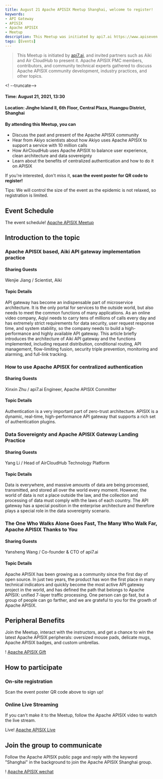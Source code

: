 ```yaml
---
title: August 21 Apache APISIX Meetup Shanghai, welcome to register!
keywords:
- API Gateway
- APISIX
- Apache APISIX
- Meetup
description: This Meetup was initiated by api7.ai https://www.apiseven.com/, and invited partners such as Aiki and Air CloudHub to present it. Apache APISIX PMC members, contributors, and community technical experts gathered to discuss Apache APISIX community development, industry practices, and other topics. 
tags: [Events]
---
```


> This Meetup is initiated by [api7.ai](https://www.apiseven.com/), and invited partners such as Aiki and Air CloudHub to present it. Apache APISIX PMC members, contributors, and community technical experts gathered to discuss Apache APISIX community development, industry practices, and other topics.

<! --truncate-->

#### Time: August 21, 2021, 13:30

#### Location: Jinghe Island II, 6th Floor, Central Plaza, Huangpu District, Shanghai

#### By attending this Meetup, you can

- Discuss the past and present of the Apache APISIX community
- Hear from Akiyo scientists about how Akiyo uses Apache APISIX to support a service with 10 million calls
- How AirCloudHub uses Apache APISIX to balance user experience, clean architecture and data sovereignty
- Learn about the benefits of centralized authentication and how to do it on APISIX

If you're interested, don't miss it, **scan the event poster for QR code to register!**

Tips: We will control the size of the event as the epidemic is not relaxed, so registration is limited.

## Event Schedule

The event schedule! [Apache APISIX Meetup](/img/blog_img/2021-08-21-1.jpg)

## Introduction to the topic

### Apache APISIX based, Aiki API gateway implementation practice

#### Sharing Guests

Wenjie Jiang / Scientist, Aiki

#### Topic Details

API gateway has become an indispensable part of microservice architecture. It is the only portal for services to the outside world, but also needs to meet the common functions of many applications. As an online video company, Aqiyi needs to carry tens of millions of calls every day and has extremely strict requirements for data security, user request response time, and system stability, so the company needs to build a high-performance and highly available API gateway. This article briefly introduces the architecture of Aiki API gateway and the functions implemented, including request distribution, conditional routing, API management, flow-limiting fusion, security triple prevention, monitoring and alarming, and full-link tracking.

### How to use Apache APISIX for centralized authentication

#### Sharing Guests

Xinxin Zhu / api7.ai Engineer, Apache APISIX Committer

#### Topic Details

Authentication is a very important part of zero-trust architecture. APISIX is a dynamic, real-time, high-performance API gateway that supports a rich set of authentication plugins.

### Data Sovereignty and Apache APISIX Gateway Landing Practice

#### Sharing Guests

Yang Li / Head of AirCloudHub Technology Platform

#### Topic Details

Data is everywhere, and massive amounts of data are being processed, transmitted, and stored all over the world every moment. However, the world of data is not a place outside the law, and the collection and processing of data must comply with the laws of each country. The API gateway has a special position in the enterprise architecture and therefore plays a special role in the data sovereignty scenario.

### The One Who Walks Alone Goes Fast, The Many Who Walk Far, Apache APISIX Thanks to You

#### Sharing Guests

Yansheng Wang / Co-founder & CTO of api7.ai

#### Topic Details

Apache APISIX has been growing as a community since the first day of open source. In just two years, the product has won the first place in many technical indicators and quickly become the most active API gateway project in the world, and has defined the path that belongs to Apache APISIX: unified 7-layer traffic processing. One person can go fast, but a group of people can go farther, and we are grateful to you for the growth of Apache APISIX.

## Peripheral Benefits

Join the Meetup, interact with the instructors, and get a chance to win the latest Apache APISIX peripherals: oversized mouse pads, delicate mugs, Apache APISIX badges, and custom umbrellas.

! [Apache APISIX Gift](/img/blog_img/2021-08-21-4.jpg)

## How to participate

### On-site registration

Scan the event poster QR code above to sign up!

### Online Live Streaming

If you can't make it to the Meetup, follow the Apache APISIX video to watch the live stream.

Live! [Apache APISIX Live](/img/blog_img/2021-08-21-2.png)

## Join the group to communicate

Follow the Apache APISIX public page and reply with the keyword "Shanghai" in the background to join the Apache APISIX Shanghai group.

! [Apache APISIX wechat](/img/blog_img/2021-08-21-3.png)

